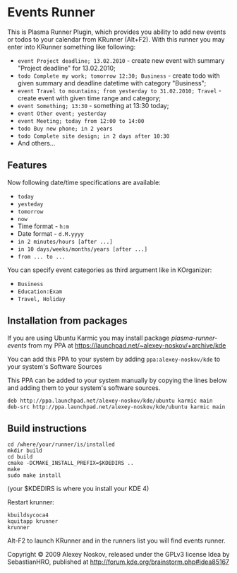 Events Runner
=============

This is Plasma Runner Plugin, which provides you ability to add new events or todos to your calendar from KRunner (Alt+F2). With this runner you may enter into KRunner something like following:

* `event Project deadline; 13.02.2010` - create new event with summary "Project deadline" for 13.02.2010;
* `todo Complete my work; tomorrow 12:30; Business` - create todo with given summary and deadline datetime with category "Business";
* `event Travel to mountains; from yesterday to 31.02.2010; Travel` - create event with given time range and category;
* `event Something; 13:30` - something at 13:30 today;
* `event Other event; yesterday`
* `event Meeting; today from 12:00 to 14:00`
* `todo Buy new phone; in 2 years`
* `todo Complete site design; in 2 days after 10:30`
* And others...

Features
--------

Now following date/time specifications are available:

* `today`
* `yesteday`
* `tomorrow`
* `now`
* Time format - `h:m`
* Date format - `d.M.yyyy`
* `in 2 minutes/hours [after ...]`
* `in 10 days/weeks/months/years [after ...]`
* `from ... to ...`

You can specify event categories as third argument like in KOrganizer:

* `Business`
* `Education:Exam`
* `Travel, Holiday`

Installation from packages
--------------------------

If you are using Ubuntu Karmic you may install package *plasma-runner-events* from my PPA at https://launchpad.net/~alexey-noskov/+archive/kde

You can add this PPA to your system by adding `ppa:alexey-noskov/kde` to your system's Software Sources

This PPA can be added to your system manually by copying the lines below and adding them to your system's software sources.

    deb http://ppa.launchpad.net/alexey-noskov/kde/ubuntu karmic main 
    deb-src http://ppa.launchpad.net/alexey-noskov/kde/ubuntu karmic main 

Build instructions
------------------

    cd /where/your/runner/is/installed
    mkdir build
    cd build
    cmake -DCMAKE_INSTALL_PREFIX=$KDEDIRS .. 
    make 
    sudo make install

(your $KDEDIRS is where you install your KDE 4)

Restart krunner:

    kbuildsycoca4
    kquitapp krunner
    krunner

Alt-F2 to launch KRunner and in the runners list you will find events runner.

Copyright © 2009 Alexey Noskov, released under the GPLv3 license 
Idea by SebastianHRO, published at http://forum.kde.org/brainstorm.php#idea85167
